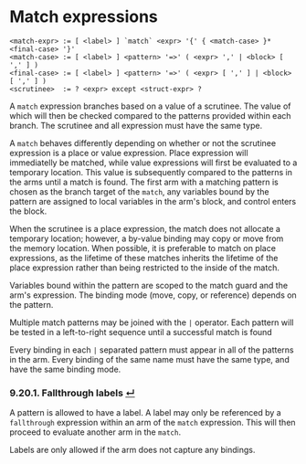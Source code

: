 # Match expressions
```
<match-expr> := [ <label> ] `match` <expr> '{' { <match-case> }* <final-case> '}'
<match-case> := [ <label> ] <pattern> '=>' ( <expr> ',' | <block> [ ',' ] )
<final-case> := [ <label> ] <pattern> '=>' ( <expr> [ ',' ] | <block> [ ',' ] )
<scrutinee>  := ? <expr> except <struct-expr> ?
```

A `match` expression branches based on a value of a scrutinee.
The value of which will then be checked compared to the patterns provided within each branch.
The scrutinee and all expression must have the same type.

A `match` behaves differently depending on whether or not the scrutinee expression is a place or value expression.
Place expression will immediatelly be matched, while value expressions will first be evaluated to a temporary location.
This value is subsequently compared to the patterns in the arms until a match is found.
The first arm with a matching pattern is chosen as the branch target of the `match`, any variables bound by the pattern are assigned to local variables in the arm's block, and control enters the block.

When the scrutinee is a place expression, the match does not allocate a temporary location; however, a by-value binding may copy or move from the memory location.
When possible, it is preferable to match on place expressions, as the lifetime of these matches inherits the lifetime of the place expression rather than being restricted to the inside of the match.

Variables bound within the pattern are scoped to the match guard and the arm's expression.
The binding mode (move, copy, or reference) depends on the pattern.

Multiple match patterns may be joined with the `|` operator.
Each pattern will be tested in a left-to-right sequence until a successful match is found

Every binding in each `|` separated pattern must appear in all of the patterns in the arm.
Every binding of the same name must have the same type, and have the same binding mode.

### 9.20.1. Fallthrough labels [↵](#match-expressions)

A pattern is allowed to have a label.
A label may only be referenced by a `fallthrough` expression within an arm of the `match` expression.
This will then proceed to evaluate another arm in the `match`.

Labels are only allowed if the arm does not capture any bindings.
